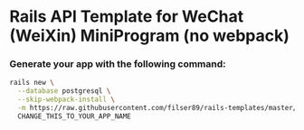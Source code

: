 # Rails API Template for WeChat (WeiXin) MiniProgram (no webpack)

### Generate your app with the following command:

```bash
rails new \
  --database postgresql \
  --skip-webpack-install \
  -m https://raw.githubusercontent.com/filser89/rails-templates/master/rails-api-template-wxmp.rb \
  CHANGE_THIS_TO_YOUR_APP_NAME
```
